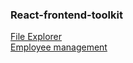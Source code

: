 ### React-frontend-toolkit
[File Explorer](file-explorer-ten-blush.vercel.app) <br/>
[Employee management](https://emp-management-umber.vercel.app/)